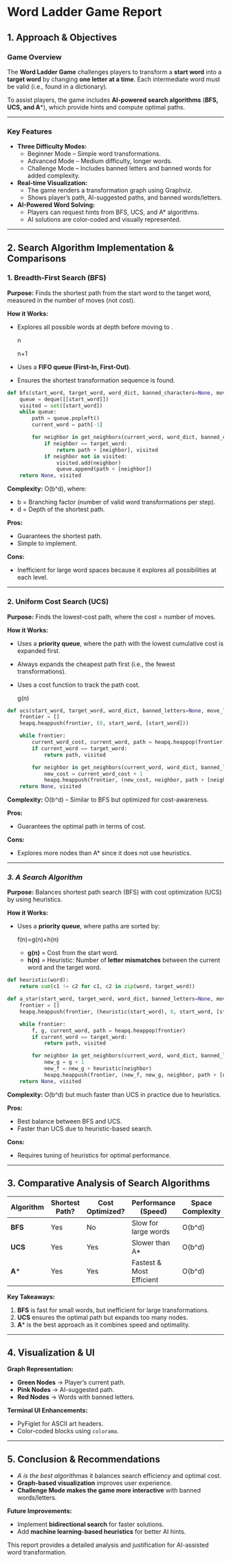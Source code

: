 # **Word Ladder Game Report**

## **1. Approach & Objectives**

### **Game Overview**

The **Word Ladder Game** challenges players to transform a **start word** into a **target word** by changing **one letter at a time**. Each intermediate word must be valid (i.e., found in a dictionary).

To assist players, the game includes **AI-powered search algorithms** (**BFS, UCS, and A***), which provide hints and compute optimal paths.

---

### **Key Features**

- **Three Difficulty Modes:**
    - Beginner Mode – Simple word transformations.
    - Advanced Mode – Medium difficulty, longer words.
    - Challenge Mode – Includes banned letters and banned words for added complexity.
- **Real-time Visualization:**
    - The game renders a transformation graph using Graphviz.
    - Shows player’s path, AI-suggested paths, and banned words/letters.
- **AI-Powered Word Solving:**
    - Players can request hints from BFS, UCS, and A* algorithms.
    - AI solutions are color-coded and visually represented.

---

## **2. Search Algorithm Implementation & Comparisons**

### **1. Breadth-First Search (BFS)**

**Purpose:** Finds the shortest path from the start word to the target word, measured in the number of moves (not cost).

**How it Works:**

- Explores all possible words at depth  before moving to .
    
    n
    
    n+1
    
- Uses a **FIFO queue (First-In, First-Out)**.
- Ensures the shortest transformation sequence is found.

```python
def bfs(start_word, target_word, word_dict, banned_characters=None, move_limit=None):
    queue = deque([[start_word]])
    visited = set([start_word])
    while queue:
        path = queue.popleft()
        current_word = path[-1]

        for neighbor in get_neighbors(current_word, word_dict, banned_characters):
            if neighbor == target_word:
                return path + [neighbor], visited
            if neighbor not in visited:
                visited.add(neighbor)
                queue.append(path + [neighbor])
    return None, visited

```

**Complexity:** O(b^d), where:

- b = Branching factor (number of valid word transformations per step).
- d = Depth of the shortest path.

**Pros:**

- Guarantees the shortest path.
- Simple to implement.

**Cons:**

- Inefficient for large word spaces because it explores all possibilities at each level.

---

### **2. Uniform Cost Search (UCS)**

**Purpose:** Finds the lowest-cost path, where the cost = number of moves.

**How it Works:**

- Uses a **priority queue**, where the path with the lowest cumulative cost is expanded first.
- Always expands the cheapest path first (i.e., the fewest transformations).
- Uses a cost function  to track the path cost.
    
    g(n)
    

```python
def ucs(start_word, target_word, word_dict, banned_letters=None, move_limit=None):
    frontier = []
    heapq.heappush(frontier, (0, start_word, [start_word]))

    while frontier:
        current_word_cost, current_word, path = heapq.heappop(frontier)
        if current_word == target_word:
            return path, visited

        for neighbor in get_neighbors(current_word, word_dict, banned_letters):
            new_cost = current_word_cost + 1
            heapq.heappush(frontier, (new_cost, neighbor, path + [neighbor]))
    return None, visited

```

**Complexity:** O(b^d) – Similar to BFS but optimized for cost-awareness.

**Pros:**

- Guarantees the optimal path in terms of cost.

**Cons:**

- Explores more nodes than A* since it does not use heuristics.

---

### *3. A Search Algorithm*

**Purpose:** Balances shortest path search (BFS) with cost optimization (UCS) by using heuristics.

**How it Works:**

- Uses a **priority queue**, where paths are sorted by:
    
    f(n)=g(n)+h(n)
    
    - **g(n)** = Cost from the start word.
    - **h(n)** = Heuristic: Number of **letter mismatches** between the current word and the target word.

```python
def heuristic(word):
    return sum(c1 != c2 for c1, c2 in zip(word, target_word))

def a_star(start_word, target_word, word_dict, banned_letters=None, move_limit=None):
    frontier = []
    heapq.heappush(frontier, (heuristic(start_word), 0, start_word, [start_word]))

    while frontier:
        f, g, current_word, path = heapq.heappop(frontier)
        if current_word == target_word:
            return path, visited

        for neighbor in get_neighbors(current_word, word_dict, banned_letters):
            new_g = g + 1
            new_f = new_g + heuristic(neighbor)
            heapq.heappush(frontier, (new_f, new_g, neighbor, path + [neighbor]))
    return None, visited

```

**Complexity:** O(b^d) but much faster than UCS in practice due to heuristics.

**Pros:**

- Best balance between BFS and UCS.
- Faster than UCS due to heuristic-based search.

**Cons:**

- Requires tuning of heuristics for optimal performance.

---

## **3. Comparative Analysis of Search Algorithms**

| Algorithm | Shortest Path? | Cost Optimized? | Performance (Speed) | Space Complexity |
| --- | --- | --- | --- | --- |
| **BFS** | Yes | No | Slow for large words | O(b^d) |
| **UCS** | Yes | Yes | Slower than A* | O(b^d) |
| **A*** | Yes | Yes | Fastest & Most Efficient | O(b^d) |

**Key Takeaways:**

1. **BFS** is fast for small words, but inefficient for large transformations.
2. **UCS** ensures the optimal path but expands too many nodes.
3. **A*** is the best approach as it combines speed and optimality.

---

## **4. Visualization & UI**

**Graph Representation:**

- **Green Nodes** → Player’s current path.
- **Pink Nodes** → AI-suggested path.
- **Red Nodes** → Words with banned letters.

**Terminal UI Enhancements:**

- PyFiglet for ASCII art headers.
- Color-coded blocks using `colorama`.

---

## **5. Conclusion & Recommendations**

- *A is the best algorithm*as it balances search efficiency and optimal cost.
- **Graph-based visualization** improves user experience.
- **Challenge Mode makes the game more interactive** with banned words/letters.

**Future Improvements:**

- Implement **bidirectional search** for faster solutions.
- Add **machine learning-based heuristics** for better AI hints.

This report provides a detailed analysis and justification for AI-assisted word transformation.